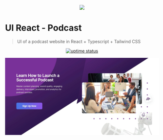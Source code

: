 <p align="center">
  <img src="./public/logo.png" lt="Logo" width="65" />
<p>

# UI React - Podcast

> UI of a podcast website in React + Typescript + Tailwind CSS

<p align="center">
  <a href="https://uptime.betterstack.com/?utm_source=status_badge">
    <img src="https://uptime.betterstack.com/status-badges/v3/monitor/167r9.svg" alt="uptime status">
  </a>
</p>

![Landing](public/previews/landing.webp)
